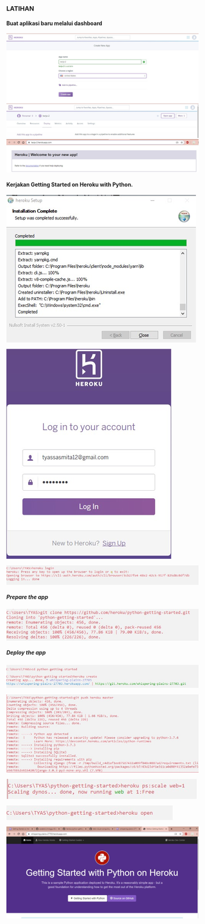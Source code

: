 ### LATIHAN
#### Buat aplikasi baru melalui dashboard
![](https://github.com/Tyassasmita/tekn-cloud-computing/blob/master/minggu-03/21.jpg)
![](https://github.com/Tyassasmita/tekn-cloud-computing/blob/master/minggu-03/23.jpg)
![](https://github.com/Tyassasmita/tekn-cloud-computing/blob/master/minggu-03/22.jpg)
#### Kerjakan Getting Started on Heroku with Python.
![](https://github.com/Tyassasmita/tekn-cloud-computing/blob/master/minggu-03/1.jpg)

![](https://github.com/Tyassasmita/tekn-cloud-computing/blob/master/minggu-03/2.jpg)

![](https://github.com/Tyassasmita/tekn-cloud-computing/blob/master/minggu-03/3.jpg)
##### Prepare the app
![](https://github.com/Tyassasmita/tekn-cloud-computing/blob/master/minggu-03/4.jpg)
##### Deploy the app
![](https://github.com/Tyassasmita/tekn-cloud-computing/blob/master/minggu-03/5.jpg)

![](https://github.com/Tyassasmita/tekn-cloud-computing/blob/master/minggu-03/6.jpg)

![](https://github.com/Tyassasmita/tekn-cloud-computing/blob/master/minggu-03/7.jpg)

![](https://github.com/Tyassasmita/tekn-cloud-computing/blob/master/minggu-03/8.jpg)

![](https://github.com/Tyassasmita/tekn-cloud-computing/blob/master/minggu-03/9.jpg)